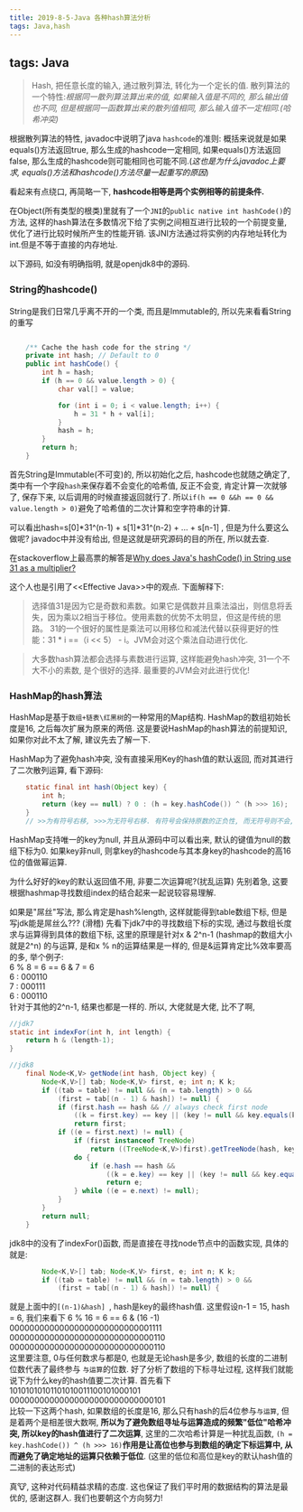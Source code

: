 ```yaml
---
title: 2019-8-5-Java 各种hash算法分析
tags: Java,hash
---
```

tags: Java
---
>Hash, 把任意长度的输入, 通过散列算法, 转化为一个定长的值.
>散列算法的一个特性:*根据同一散列算法算出来的值, 如果输入值是不同的, 那么输出值也不同, 但是根据同一函数算出来的散列值相同, 那么输入值不一定相同.(哈希冲突)*


根据散列算法的特性, javadoc中说明了java `hashcode`的准则:
概括来说就是如果equals()方法返回true, 那么生成的hashcode一定相同, 如果equals()方法返回false, 那么生成的hashcode则可能相同也可能不同.(*这也是为什么javadoc上要求, equals()方法和hashcode()方法尽量一起重写的原因*)

看起来有点绕口, 再简略一下, **hashcode相等是两个实例相等的前提条件.**

在Object(所有类型的根类)里就有了一个`JNI`的`public native int hashCode()`的方法, 这样的hash算法在多数情况下给了实例之间相互进行比较的一个前提变量,  优化了进行比较时候所产生的性能开销. 该JNI方法通过将实例的内存地址转化为int.但是不等于直接的内存地址.

以下源码, 如没有明确指明, 就是openjdk8中的源码.

### String的hashcode()
String是我们日常几乎离不开的一个类, 而且是Immutable的, 所以先来看看String的重写

```java

    /** Cache the hash code for the string */
    private int hash; // Default to 0
    public int hashCode() {
        int h = hash;
        if (h == 0 && value.length > 0) {
            char val[] = value;

            for (int i = 0; i < value.length; i++) {
                h = 31 * h + val[i];
            }
            hash = h;
        }
        return h;
    }

```

首先String是Immutable(不可变)的, 所以初始化之后, hashcode也就随之确定了, 类中有一个字段`hash`来保存着不会变化的哈希值, 反正不会变, 肯定计算一次就够了, 保存下来, 以后调用的时候直接返回就行了. 所以`if(h == 0 &&h == 0 && value.length > 0)`避免了哈希值的二次计算和空字符串的计算.


可以看出hash=s[0]*31^(n-1) + s[1]*31^(n-2) + ... + s[n-1]  , 但是为什么要这么做呢? javadoc中并没有给出, 但是这就是研究源码的目的所在, 所以就去查.


在stackoverflow上最高票的解答是[Why does Java's hashCode() in String use 31 as a multiplier?](https://stackoverflow.com/questions/299304/why-does-javas-hashcode-in-string-use-31-as-a-multiplier) 

这个人也是引用了<\<Effective Java>>中的观点. 下面解释下:

>选择值31是因为它是奇数和素数。如果它是偶数并且乘法溢出，则信息将丢失，因为乘以2相当于移位。使用素数的优势不太明显，但这是传统的思路。 31的一个很好的属性是乘法可以用移位和减法代替以获得更好的性能：31 * i ==（i << 5） - i。JVM会对这个乘法自动进行优化.


>大多数hash算法都会选择与素数进行运算, 这样能避免hash冲突, 31一个不大不小的素数, 是个很好的选择. 最重要的JVM会对此进行优化! 


### HashMap的hash算法
HashMap是基于`数组+链表\红黑树`的一种常用的Map结构. HashMap的数组初始长度是16, 之后每次扩展为原来的两倍. 这是要说HashMap的hash算法的前提知识, 如果你对此不太了解, 建议先去了解一下.

HashMap为了避免hash冲突, 没有直接采用Key的hash值的默认返回, 而对其进行了二次散列运算, 看下源码:

```java
    static final int hash(Object key) {
        int h;
        return (key == null) ? 0 : (h = key.hashCode()) ^ (h >>> 16);
    }
	// >>为有符号右移, >>>为无符号右移. 有符号会保持原数的正负性, 而无符号则不会, 默认补0
```
HashMap支持唯一的key为null, 并且从源码中可以看出来, 默认的键值为null的数组下标为0.
如果key非null, 则拿key的hashcode与其本身key的hashcode的高16位的值做幂运算.

为什么好好的key的默认返回值不用, 非要二次运算呢?(扰乱运算)
先别着急, 这要根据hashmap寻找数组index的结合起来一起说较容易理解.

如果是"屌丝"写法, 那么肯定是hash%length, 这样就能得到table数组下标, 但是写jdk能是屌丝么??? (滑稽)
先看下jdk7中的寻找数组下标的实现, 通过与数组长度求与运算得到具体的数组下标, 这里的原理是针对x & 2^n-1 (hashmap的数组大小就是2^n) 的与运算, 是和x % n的运算结果是一样的, 但是&运算肯定比%效率要高的多, 举个例子:  
6 % 8 = 6                ==              6 & 7 = 6  
6 : 000110<br>
7 : 000111<br>
6 : 000110<br>
针对于其他的2^n-1, 结果也都是一样的.
所以, 大佬就是大佬, 比不了啊,

```java
//jdk7
static int indexFor(int h, int length) {
    return h & (length-1);
}

//jdk8
    final Node<K,V> getNode(int hash, Object key) {
        Node<K,V>[] tab; Node<K,V> first, e; int n; K k;
        if ((tab = table) != null && (n = tab.length) > 0 &&
            (first = tab[(n - 1) & hash]) != null) {
            if (first.hash == hash && // always check first node
                ((k = first.key) == key || (key != null && key.equals(k))))
                return first;
            if ((e = first.next) != null) {
                if (first instanceof TreeNode)
                    return ((TreeNode<K,V>)first).getTreeNode(hash, key);
                do {
                    if (e.hash == hash &&
                        ((k = e.key) == key || (key != null && key.equals(k))))
                        return e;
                } while ((e = e.next) != null);
            }
        }
        return null;
    }
```

jdk8中的没有了indexFor()函数, 而是直接在寻找node节点中的函数实现, 具体的就是:
```java
        Node<K,V>[] tab; Node<K,V> first, e; int n; K k;
        if ((tab = table) != null && (n = tab.length) > 0 &&
            (first = tab[(n - 1) & hash]) != null) {
```
就是上面中的`[(n-1)&hash] `, hash是key的最终hash值.
这里假设n-1 = 15, hash = 6, 我们来看下 6 % 16 = 6  == 6 & (16 -1)
00000000000000000000000000001111<br>
00000000000000000000000000000110<br>
00000000000000000000000000000110<br>
这里要注意, 0与任何数求与都是0, 也就是无论hash是多少, 数组的长度的二进制位数代表了最终参与 `与运算`的位数.
好了分析了数组的下标寻址过程, 这样我们就能说下为什么key的hash值要二次计算.
首先看下  
10101010101101010011100101000101<br>
00000000000000000000000000000101  
比较一下这两个hash, 如果数组的长度是16, 那么只有hash的后4位参与`与运算`, 但是着两个是相差很大数啊,  **所以为了避免数组寻址与运算造成的频繁"低位"哈希冲突, 所以key的hash值进行了二次运算**,  这里的二次哈希计算是一种扰乱函数, `(h = key.hashCode()) ^ (h >>> 16)`**作用是让高位也参与到数组的确定下标运算中, 从而避免了确定地址的运算只依赖于低位**. (这里的低位和高位是key的默认hash值的二进制的表达形式)

真🐮,  这种对代码精益求精的态度. 这也保证了我们平时用的数据结构的算法是最优的, 感谢这群人. 我们也要朝这个方向努力!